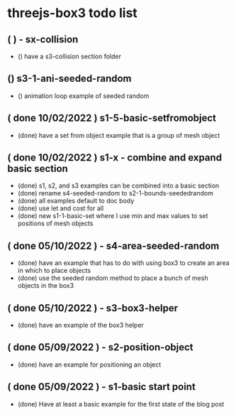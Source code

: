 # threejs-box3 todo list

## ( ) - sx-collision
* () have a s3-collision section folder

## () s3-1-ani-seeded-random
* () animation loop example of seeded random

## ( done 10/02/2022 ) s1-5-basic-setfromobject
* (done) have a set from object example that is a group of mesh object

## ( done 10/02/2022 ) s1-x - combine and expand basic section
* (done) s1, s2, and s3 examples can be combined into a basic section
* (done) rename s4-seeded-random to s2-1-bounds-seededrandom
* (done) all examples default to doc body
* (done) use let and cost for all
* (done) new s1-1-basic-set where I use min and max values to set positions of mesh objects

## ( done 05/10/2022 ) - s4-area-seeded-random
* (done) have an example that has to do with using box3 to create an area in which to place objects
* (done) use the seeded random method to place a bunch of mesh objects in the box3

## (  done 05/10/2022 ) - s3-box3-helper
* (done) have an example of the box3 helper

## ( done 05/09/2022 ) - s2-position-object
* (done) have an example for positioning an object

## ( done 05/09/2022 ) - s1-basic start point
* (done) Have at least a basic example for the first state of the blog post

